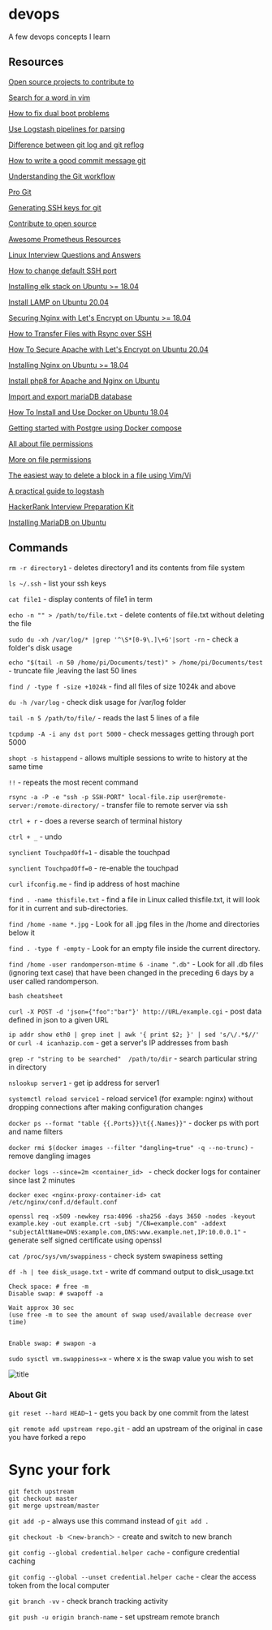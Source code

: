 # devops
A few devops concepts I learn

## Resources

[Open source projects to contribute to](https://awesomeopensource.com/)

[Search for a word in vim](https://www.cyberciti.biz/faq/find-a-word-in-vim-or-vi-text-editor/)

[How to fix dual boot problems](https://www.youtube.com/watch?v=gEB6JEYZekE)

[Use Logstash pipelines for parsing](https://www.elastic.co/guide/en/logstash/6.8/logstash-config-for-filebeat-modules.html)

[Difference between git log and git reflog](https://stackoverflow.com/questions/17857723/whats-the-difference-between-git-reflog-and-log)<br>

[How to write a good commit message git](https://chris.beams.io/posts/git-commit/)<br>

[Understanding the Git workflow](https://sandofsky.com/workflow/git-workflow/)

[Pro Git](https://git-scm.com/book/en/v2)

[Generating SSH keys for git](https://docs.github.com/en/authentication/connecting-to-github-with-ssh/generating-a-new-ssh-key-and-adding-it-to-the-ssh-agent)<br>

[Contribute to open source](https://www.youtube.com/watch?v=vSdSFxIKy5w&list=PLseEp7p6EwiZgLPknY4ITJxfoo75wqxph&index=5)<br>

[Awesome Prometheus Resources](https://github.com/roaldnefs/awesome-prometheus)<br>

[Linux Interview Questions and Answers](https://www.youtube.com/watch?v=p3tvtXOg5rg)<br>

[How to change default SSH port](https://www.ubuntu18.com/ubuntu-change-ssh-port/)<br>

[Installing elk stack on Ubuntu >= 18.04](https://www.digitalocean.com/community/tutorials/how-to-install-elasticsearch-logstash-and-kibana-elastic-stack-on-ubuntu-18-04) 
<br>

[Install LAMP on Ubuntu 20.04](https://www.digitalocean.com/community/tutorials/how-to-install-linux-apache-mysql-php-lamp-stack-on-ubuntu-20-04)<br>

[Securing Nginx with Let's Encrypt on Ubuntu >= 18.04](https://www.digitalocean.com/community/tutorials/how-to-secure-nginx-with-let-s-encrypt-on-ubuntu-18-04)
<br>

[How to Transfer Files with Rsync over SSH](https://linuxize.com/post/how-to-transfer-files-with-rsync-over-ssh/)<br>

[How To Secure Apache with Let's Encrypt on Ubuntu 20.04](https://www.digitalocean.com/community/tutorials/how-to-secure-apache-with-let-s-encrypt-on-ubuntu-20-04)<br>

[Installing Nginx on Ubuntu >= 18.04](https://www.digitalocean.com/community/tutorials/how-to-install-nginx-on-ubuntu-18-04)
<br>

[Install php8 for Apache and Nginx on Ubuntu](https://www.linode.com/docs/guides/install-php-8-for-apache-and-nginx-on-ubuntu/)<br>

[Import and export mariaDB database](https://www.digitalocean.com/community/tutorials/how-to-import-and-export-databases-in-mysql-or-mariadb)<br>

[How To Install and Use Docker on Ubuntu 18.04](https://www.digitalocean.com/community/tutorials/how-to-install-and-use-docker-on-ubuntu-18-04)
<br>

[Getting started with Postgre using Docker compose](https://medium.com/analytics-vidhya/getting-started-with-postgresql-using-docker-compose-34d6b808c47c)<br>

[All about file permissions](https://www.linode.com/docs/guides/modify-file-permissions-with-chmod/)<br>

[More on file permissions](https://kb.iu.edu/d/abdb)<br>

[The easiest way to delete a block in a file using Vim/Vi](https://thecodingbot.com/the-easiest-way-to-delete-a-block-in-a-file-using-vim-vi)<br>

[A practical guide to logstash](https://coralogix.com/blog/a-practical-guide-to-logstash-syslog-deep-dive/)<br>


[HackerRank Interview Preparation Kit](https://www.hackerrank.com/interview/interview-preparation-kit)<br>

[Installing MariaDB on Ubuntu](https://www.digitalocean.com/community/tutorials/how-to-install-mariadb-on-ubuntu-20-04)<br>

 ## Commands

`rm -r directory1` - deletes directory1 and its contents from file system <br>

`ls ~/.ssh` - list your ssh keys<br> 

`cat file1` - display contents of file1 in term <br>

`echo -n "" > /path/to/file.txt` - delete contents of file.txt without deleting the file<br>

`sudo du -xh /var/log/* |grep '^\S*[0-9\.]\+G'|sort -rn` - check a folder's disk usage<br>

`echo "$(tail -n 50 /home/pi/Documents/test)" > /home/pi/Documents/test` - truncate file ,leaving the last 50 lines<br>
 
`find / -type f -size +1024k` - find all files of size 1024k and above<br>

`du -h /var/log` - check disk usage for /var/log folder<br>

`tail -n 5 /path/to/file/` - reads the last 5 lines of a file<br>

`tcpdump -A -i any dst port 5000` - check messages getting through port 5000<br>

`shopt -s histappend` - allows multiple sessions to write to history at the same time<br>

`!!` - repeats the most recent command<br>

`rsync -a -P -e "ssh -p SSH-PORT" local-file.zip user@remote-server:/remote-directory/` - transfer file to remote server via ssh

`ctrl + r` - does a reverse search of terminal history<br>

`ctrl + _` - undo<br>

`synclient TouchpadOff=1` - disable the touchpad<br>

`synclient TouchpadOff=0` - re-enable the touchpad<br>

`curl ifconfig.me` - find ip address of host machine<br>

`find . -name thisfile.txt` - find a file in Linux called thisfile.txt, it will look for it in current and sub-directories.<br>

`find /home -name *.jpg` - Look for all .jpg files in the /home and directories below it<br>

`find . -type f -empty` - Look for an empty file inside the current directory.<br>

`find /home -user randomperson-mtime 6 -iname ".db"` - Look for all .db files (ignoring text case) that have been changed in the preceding 6 days by a user called randomperson.<br>

`bash cheatsheet` <br>

`curl -X POST -d 'json={"foo":"bar"}' http://URL/example.cgi` - post data defined in json to a given URL
<br>

`ip addr show eth0 | grep inet | awk '{ print $2; }' | sed 's/\/.*$//'` or `curl -4 icanhazip.com` - get a server's IP addresses from bash<br>

`grep -r "string to be searched"  /path/to/dir` - search particular string in directory<br>

`nslookup server1` - get ip address for server1<br>

`systemctl reload service1` - reload service1 (for example: nginx) without dropping connections after making configuration changes<br>

`docker ps --format "table {{.Ports}}\t{{.Names}}"` - docker ps with port and name filters<br>

`docker rmi $(docker images --filter "dangling=true" -q --no-trunc)` - remove dangling images<br>

`docker logs --since=2m <container_id> ` - check docker logs for container since last 2 minutes<br> 

`docker exec <nginx-proxy-container-id> cat /etc/nginx/conf.d/default.conf`

`openssl req -x509 -newkey rsa:4096 -sha256 -days 3650 -nodes -keyout example.key -out example.crt -subj "/CN=example.com" -addext "subjectAltName=DNS:example.com,DNS:www.example.net,IP:10.0.0.1"` - generate self signed certificate using openssl<br>

`cat /proc/sys/vm/swappiness` - check system swapiness setting<br>

`df -h | tee disk_usage.txt` - write df command output to disk_usage.txt<br>
```
Check space: # free -m 
Disable swap: # swapoff -a 

Wait approx 30 sec 
(use free -m to see the amount of swap used/available decrease over time)


Enable swap: # swapon -a 
```

`sudo sysctl vm.swappiness=x` - where x is the swap value you wish to set <br>

![title](./bash.png)

### About Git

`git reset --hard HEAD~1` - gets you back by one commit from the latest

`git remote add upstream repo.git` - add an upstream of the original in case you have forked a repo

# Sync your fork
```
git fetch upstream
git checkout master
git merge upstream/master
```
`git add -p` - always use this command instead of `git add .`

`git checkout -b ＜new-branch＞` - create and switch to new branch<br>

`git config --global credential.helper cache` - configure credential caching

`git config --global --unset credential.helper cache` - clear the access token from the local computer<br>

`git branch -vv` - check branch tracking activity<br>

`git push -u origin branch-name` - set upstream remote branch 

